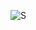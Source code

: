 ![S](https://github.com/abdelhamedatef2/Fix_My_Code_Challenge/assets/118136210/131ae747-dc4c-4663-b0b9-b7a61d3bfddf)
